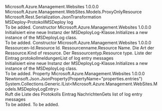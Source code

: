 <Type Name="MSDeployLog" FullName="Microsoft.Azure.Management.WebSites.Models.MSDeployLog">
  <TypeSignature Language="C#" Value="public class MSDeployLog : Microsoft.Azure.Management.WebSites.Models.ProxyOnlyResource" />
  <TypeSignature Language="ILAsm" Value=".class public auto ansi beforefieldinit MSDeployLog extends Microsoft.Azure.Management.WebSites.Models.ProxyOnlyResource" />
  <TypeSignature Language="DocId" Value="T:Microsoft.Azure.Management.WebSites.Models.MSDeployLog" />
  <TypeSignature Language="VB.NET" Value="Public Class MSDeployLog&#xA;Inherits ProxyOnlyResource" />
  <TypeSignature Language="F#" Value="type MSDeployLog = class&#xA;    inherit ProxyOnlyResource" />
  <AssemblyInfo>
    <AssemblyName>Microsoft.Azure.Management.Websites</AssemblyName>
    <AssemblyVersion>1.0.0.0</AssemblyVersion>
  </AssemblyInfo>
  <Base>
    <BaseTypeName>Microsoft.Azure.Management.WebSites.Models.ProxyOnlyResource</BaseTypeName>
  </Base>
  <Interfaces />
  <Attributes>
    <Attribute>
      <AttributeName>Microsoft.Rest.Serialization.JsonTransformation</AttributeName>
    </Attribute>
  </Attributes>
  <Docs>
    <summary>
            <span data-ttu-id="ed0ec-101">MSDeploy-Protokoll</span><span class="sxs-lookup"><span data-stu-id="ed0ec-101">MSDeploy log</span></span>
            </summary>
    <remarks>To be added.</remarks>
  </Docs>
  <Members>
    <Member MemberName=".ctor">
      <MemberSignature Language="C#" Value="public MSDeployLog ();" />
      <MemberSignature Language="ILAsm" Value=".method public hidebysig specialname rtspecialname instance void .ctor() cil managed" />
      <MemberSignature Language="DocId" Value="M:Microsoft.Azure.Management.WebSites.Models.MSDeployLog.#ctor" />
      <MemberSignature Language="VB.NET" Value="Public Sub New ()" />
      <MemberType>Constructor</MemberType>
      <AssemblyInfo>
        <AssemblyName>Microsoft.Azure.Management.Websites</AssemblyName>
        <AssemblyVersion>1.0.0.0</AssemblyVersion>
      </AssemblyInfo>
      <Parameters />
      <Docs>
        <summary>
            <span data-ttu-id="ed0ec-102">Initialisiert eine neue Instanz der MSDeployLog-Klasse.</span><span class="sxs-lookup"><span data-stu-id="ed0ec-102">Initializes a new instance of the MSDeployLog class.</span></span>
            </summary>
        <remarks>To be added.</remarks>
      </Docs>
    </Member>
    <Member MemberName=".ctor">
      <MemberSignature Language="C#" Value="public MSDeployLog (string id = null, string name = null, string kind = null, string type = null, System.Collections.Generic.IList&lt;Microsoft.Azure.Management.WebSites.Models.MSDeployLogEntry&gt; entries = null);" />
      <MemberSignature Language="ILAsm" Value=".method public hidebysig specialname rtspecialname instance void .ctor(string id, string name, string kind, string type, class System.Collections.Generic.IList`1&lt;class Microsoft.Azure.Management.WebSites.Models.MSDeployLogEntry&gt; entries) cil managed" />
      <MemberSignature Language="DocId" Value="M:Microsoft.Azure.Management.WebSites.Models.MSDeployLog.#ctor(System.String,System.String,System.String,System.String,System.Collections.Generic.IList{Microsoft.Azure.Management.WebSites.Models.MSDeployLogEntry})" />
      <MemberSignature Language="VB.NET" Value="Public Sub New (Optional id As String = null, Optional name As String = null, Optional kind As String = null, Optional type As String = null, Optional entries As IList(Of MSDeployLogEntry) = null)" />
      <MemberSignature Language="F#" Value="new Microsoft.Azure.Management.WebSites.Models.MSDeployLog : string * string * string * string * System.Collections.Generic.IList&lt;Microsoft.Azure.Management.WebSites.Models.MSDeployLogEntry&gt; -&gt; Microsoft.Azure.Management.WebSites.Models.MSDeployLog" Usage="new Microsoft.Azure.Management.WebSites.Models.MSDeployLog (id, name, kind, type, entries)" />
      <MemberType>Constructor</MemberType>
      <AssemblyInfo>
        <AssemblyName>Microsoft.Azure.Management.Websites</AssemblyName>
        <AssemblyVersion>1.0.0.0</AssemblyVersion>
      </AssemblyInfo>
      <Parameters>
        <Parameter Name="id" Type="System.String" />
        <Parameter Name="name" Type="System.String" />
        <Parameter Name="kind" Type="System.String" />
        <Parameter Name="type" Type="System.String" />
        <Parameter Name="entries" Type="System.Collections.Generic.IList&lt;Microsoft.Azure.Management.WebSites.Models.MSDeployLogEntry&gt;" />
      </Parameters>
      <Docs>
        <param name="id"><span data-ttu-id="ed0ec-103">Ressourcen-Id.</span><span class="sxs-lookup"><span data-stu-id="ed0ec-103">Resource Id.</span></span></param>
        <param name="name"><span data-ttu-id="ed0ec-104">Ressourcenname.</span><span class="sxs-lookup"><span data-stu-id="ed0ec-104">Resource Name.</span></span></param>
        <param name="kind"><span data-ttu-id="ed0ec-105">Die Art der Ressource.</span><span class="sxs-lookup"><span data-stu-id="ed0ec-105">Kind of resource.</span></span></param>
        <param name="type"><span data-ttu-id="ed0ec-106">Der Ressourcentyp.</span><span class="sxs-lookup"><span data-stu-id="ed0ec-106">Resource type.</span></span></param>
        <param name="entries"><span data-ttu-id="ed0ec-107">Liste der Eintrag protokollmeldungen</span><span class="sxs-lookup"><span data-stu-id="ed0ec-107">List of log entry messages</span></span></param>
        <summary>
            <span data-ttu-id="ed0ec-108">Initialisiert eine neue Instanz der MSDeployLog-Klasse.</span><span class="sxs-lookup"><span data-stu-id="ed0ec-108">Initializes a new instance of the MSDeployLog class.</span></span>
            </summary>
        <remarks>To be added.</remarks>
      </Docs>
    </Member>
    <Member MemberName="Entries">
      <MemberSignature Language="C#" Value="public System.Collections.Generic.IList&lt;Microsoft.Azure.Management.WebSites.Models.MSDeployLogEntry&gt; Entries { get; }" />
      <MemberSignature Language="ILAsm" Value=".property instance class System.Collections.Generic.IList`1&lt;class Microsoft.Azure.Management.WebSites.Models.MSDeployLogEntry&gt; Entries" />
      <MemberSignature Language="DocId" Value="P:Microsoft.Azure.Management.WebSites.Models.MSDeployLog.Entries" />
      <MemberSignature Language="VB.NET" Value="Public ReadOnly Property Entries As IList(Of MSDeployLogEntry)" />
      <MemberSignature Language="F#" Value="member this.Entries : System.Collections.Generic.IList&lt;Microsoft.Azure.Management.WebSites.Models.MSDeployLogEntry&gt;" Usage="Microsoft.Azure.Management.WebSites.Models.MSDeployLog.Entries" />
      <MemberType>Property</MemberType>
      <AssemblyInfo>
        <AssemblyName>Microsoft.Azure.Management.Websites</AssemblyName>
        <AssemblyVersion>1.0.0.0</AssemblyVersion>
      </AssemblyInfo>
      <Attributes>
        <Attribute>
          <AttributeName>Newtonsoft.Json.JsonProperty(PropertyName="properties.entries")</AttributeName>
        </Attribute>
      </Attributes>
      <ReturnValue>
        <ReturnType>System.Collections.Generic.IList&lt;Microsoft.Azure.Management.WebSites.Models.MSDeployLogEntry&gt;</ReturnType>
      </ReturnValue>
      <Docs>
        <summary>
            <span data-ttu-id="ed0ec-109">Ruft die Liste des Protokolls Eintrag Nachrichten</span><span class="sxs-lookup"><span data-stu-id="ed0ec-109">Gets list of log entry messages</span></span>
            </summary>
        <value>To be added.</value>
        <remarks>To be added.</remarks>
      </Docs>
    </Member>
  </Members>
</Type>